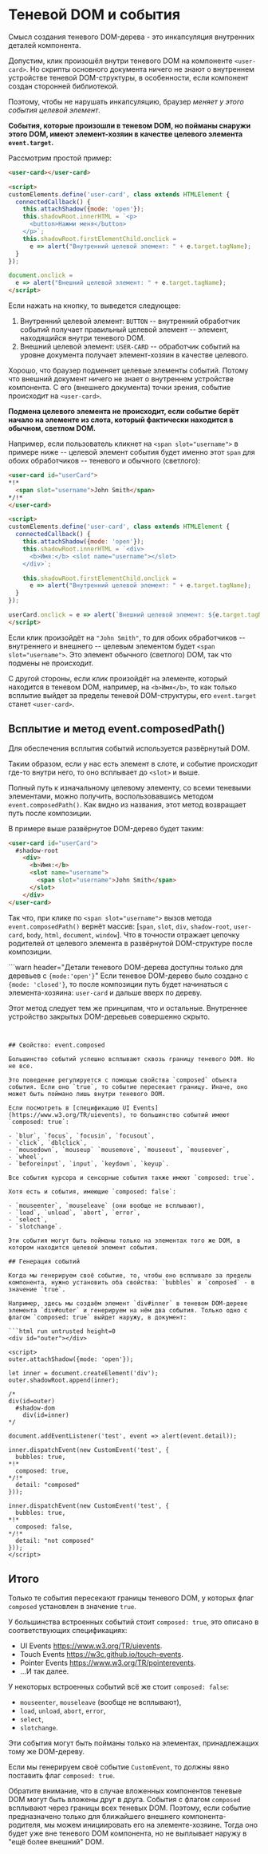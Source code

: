 # Теневой DOM и события

Смысл создания теневого DOM-дерева - это инкапсуляция внутренних деталей компонента.

Допустим, клик произошёл внутри теневого DOM на компоненте `<user-card>`. Но скрипты основного документа ничего не знают о внутреннем устройстве теневой DOM-структуры, в особенности, если компонент создан сторонней библиотекой.

Поэтому, чтобы не нарушать инкапсуляцию, браузер *меняет у этого события целевой элемент*.

**События, которые произошли в теневом DOM, но пойманы снаружи этого DOM, имеют элемент-хозяин в качестве целевого элемента `event.target`.**

Рассмотрим простой пример:

```html run autorun="no-epub" untrusted height=60
<user-card></user-card>

<script>
customElements.define('user-card', class extends HTMLElement {
  connectedCallback() {
    this.attachShadow({mode: 'open'});
    this.shadowRoot.innerHTML = `<p>
      <button>Нажми меня</button>
    </p>`;
    this.shadowRoot.firstElementChild.onclick =
      e => alert("Внутренний целевой элемент: " + e.target.tagName);
  }
});

document.onclick =
  e => alert("Внешний целевой элемент: " + e.target.tagName);
</script>
```

Если нажать на кнопку, то выведется следующее:

1. Внутренний целевой элемент: `BUTTON` -- внутренний обработчик событий получает правильный целевой элемент -- элемент, находящийся внутри теневого DOM.
2. Внешний целевой элемент: `USER-CARD` -- обработчик событий на уровне документа получает элемент-хозяин в качестве целевого.

Хорошо, что браузер подменяет целевые элементы событий. Потому что внешний документ ничего не знает о внутреннем устройстве компонента. С его (внешнего документа) точки зрения, событие происходит на `<user-card>`.

**Подмена целевого элемента не происходит, если событие берёт начало на элементе из слота, который фактически находится в обычном, светлом DOM.**

Например, если пользователь кликнет на `<span slot="username">` в примере ниже -- целевой элемент события будет именно этот `span` для обоих обработчиков -- теневого и обычного (светлого):

```html run autorun="no-epub" untrusted height=60
<user-card id="userCard">
*!*
  <span slot="username">John Smith</span>
*/!*
</user-card>

<script>
customElements.define('user-card', class extends HTMLElement {
  connectedCallback() {
    this.attachShadow({mode: 'open'});
    this.shadowRoot.innerHTML = `<div>
      <b>Имя:</b> <slot name="username"></slot>
    </div>`;

    this.shadowRoot.firstElementChild.onclick =
      e => alert("Внутренний целевой элемент: " + e.target.tagName);
  }
});

userCard.onclick = e => alert(`Внешний целевой элемент: ${e.target.tagName}`);
</script>
```

Если клик произойдёт на `"John Smith"`, то для обоих обработчиков -- внутреннего и внешнего -- целевым элементом будет `<span slot="username">`. Это элемент обычного (светлого) DOM, так что подмены не происходит.

С другой стороны, если клик произойдёт на элементе, который находится в теневом DOM, например, на `<b>Имя</b>`, то как только всплытие выйдет за пределы теневой DOM-структуры, его `event.target` станет `<user-card>`.

## Всплытие и метод event.composedPath()

Для обеспечения всплытия событий используется развёрнутый DOM.

Таким образом, если у нас есть элемент в слоте, и событие происходит где-то внутри него, то оно всплывает до `<slot>` и выше.

Полный путь к изначальному целевому элементу, со всеми теневыми элементами, можно получить, воспользовавшись методом `event.composedPath()`. Как видно из названия, этот метод возвращает путь после композиции.

В примере выше развёрнутое DOM-дерево будет таким:

```html
<user-card id="userCard">
  #shadow-root
    <div>
      <b>Имя:</b>
      <slot name="username">
        <span slot="username">John Smith</span>
      </slot>
    </div>
</user-card>
```


Так что, при клике по `<span slot="username">` вызов метода `event.composedPath()` вернёт массив: [`span`, `slot`, `div`, `shadow-root`, `user-card`, `body`, `html`, `document`, `window`]. Что в точности отражает цепочку родителей от целевого элемента в развёрнутой DOM-структуре после композиции.

```warn header="Детали теневого DOM-дерева доступны только для деревьев с `{mode:'open'}`"
Если теневое DOM-дерево было создано с `{mode: 'closed'}`, то после композиции путь будет начинаться с элемента-хозяина: `user-card` и дальше вверх по дереву.

Этот метод следует тем же принципам, что и остальные. Внутреннее устройство закрытых DOM-деревьев совершенно скрыто.
```


## Свойство: event.composed

Большинство событий успешно всплывают сквозь границу теневого DOM. Но не все.

Это поведение регулируется с помощью свойства `composed` объекта события. Если оно `true`, то событие пересекает границу. Иначе, оно может быть поймано лишь внутри теневого DOM.

Если посмотреть в [спецификацию UI Events](https://www.w3.org/TR/uievents), то большинство событий имеют `composed: true`:

- `blur`, `focus`, `focusin`, `focusout`,
- `click`, `dblclick`,
- `mousedown`, `mouseup` `mousemove`, `mouseout`, `mouseover`,
- `wheel`,
- `beforeinput`, `input`, `keydown`, `keyup`.

Все события курсора и сенсорные события также имеют `composed: true`.

Хотя есть и события, имеющие `composed: false`:

- `mouseenter`, `mouseleave` (они вообще не всплывают),
- `load`, `unload`, `abort`, `error`,
- `select`,
- `slotchange`.

Эти события могут быть пойманы только на элементах того же DOM, в котором находится целевой элемент события.

## Генерация событий

Когда мы генерируем своё событие, то, чтобы оно всплывало за пределы компонента, нужно установить оба свойства: `bubbles` и `composed` - в значение `true`.

Например, здесь мы создаём элемент `div#inner` в теневом DOM-дереве элемента `div#outer` и генерируем на нём два события. Только одно с флагом `composed: true` выйдет наружу, в документ:

```html run untrusted height=0
<div id="outer"></div>

<script>
outer.attachShadow({mode: 'open'});

let inner = document.createElement('div');
outer.shadowRoot.append(inner);

/*
div(id=outer)
  #shadow-dom
    div(id=inner)
*/

document.addEventListener('test', event => alert(event.detail));

inner.dispatchEvent(new CustomEvent('test', {
  bubbles: true,
*!*
  composed: true,
*/!*
  detail: "composed"
}));

inner.dispatchEvent(new CustomEvent('test', {
  bubbles: true,
*!*
  composed: false,
*/!*
  detail: "not composed"
}));
</script>
```

## Итого

Только те события пересекают границы теневого DOM, у которых флаг `composed` установлен в значение `true`.

У большинства встроенных событий стоит `composed: true`, это описано в соответствующих спецификациях:

- UI Events <https://www.w3.org/TR/uievents>.
- Touch Events <https://w3c.github.io/touch-events>.
- Pointer Events <https://www.w3.org/TR/pointerevents>.
- ...И так далее.

У некоторых встроенных событий всё же стоит `composed: false`:

- `mouseenter`, `mouseleave` (вообще не всплывают),
- `load`, `unload`, `abort`, `error`,
- `select`,
- `slotchange`.

Эти события могут быть пойманы только на элементах, принадлежащих тому же DOM-дереву.

Если мы генерируем своё событие `CustomEvent`, то должны явно поставить флаг `composed: true`.

Обратите внимание, что в случае вложенных компонентов теневые DOM могут быть вложены друг в друга. События с флагом `composed` всплывают через границы всех теневых DOM. Поэтому, если событие предназначено только для ближайшего внешнего компонента-родителя, мы можем инициировать его на элементе-хозяине. Тогда оно будет уже вне теневого DOM компонента, но не выплывает наружу в "ещё более внешний" DOM.
